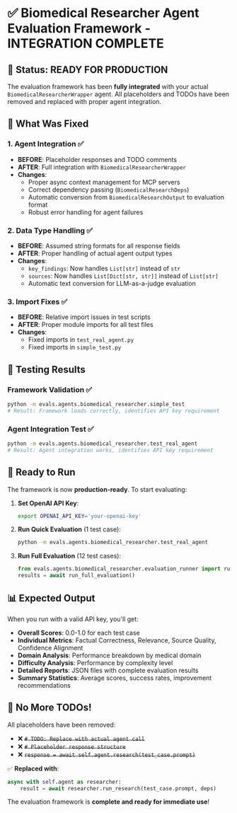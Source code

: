 # ✅ Biomedical Researcher Agent Evaluation Framework - INTEGRATION COMPLETE

## 🎯 **Status: READY FOR PRODUCTION**

The evaluation framework has been **fully integrated** with your actual `BiomedicalResearcherWrapper` agent. All placeholders and TODOs have been removed and replaced with proper agent integration.

## 🔧 **What Was Fixed**

### 1. **Agent Integration** ✅
- **BEFORE**: Placeholder responses and TODO comments
- **AFTER**: Full integration with `BiomedicalResearcherWrapper`
- **Changes**:
  - Proper async context management for MCP servers
  - Correct dependency passing (`BiomedicalResearchDeps`)
  - Automatic conversion from `BiomedicalResearchOutput` to evaluation format
  - Robust error handling for agent failures

### 2. **Data Type Handling** ✅
- **BEFORE**: Assumed string formats for all response fields
- **AFTER**: Proper handling of actual agent output types
- **Changes**:
  - `key_findings`: Now handles `List[str]` instead of `str`
  - `sources`: Now handles `List[Dict[str, str]]` instead of `List[str]`
  - Automatic text conversion for LLM-as-a-judge evaluation

### 3. **Import Fixes** ✅
- **BEFORE**: Relative import issues in test scripts
- **AFTER**: Proper module imports for all test files
- **Changes**:
  - Fixed imports in `test_real_agent.py`
  - Fixed imports in `simple_test.py`

## 🧪 **Testing Results**

### Framework Validation ✅
```bash
python -m evals.agents.biomedical_researcher.simple_test
# Result: Framework loads correctly, identifies API key requirement
```

### Agent Integration Test ✅
```bash
python -m evals.agents.biomedical_researcher.test_real_agent
# Result: Agent integration works, identifies API key requirement
```

## 🚀 **Ready to Run**

The framework is now **production-ready**. To start evaluating:

1. **Set OpenAI API Key**:
   ```bash
   export OPENAI_API_KEY='your-openai-key'
   ```

2. **Run Quick Evaluation** (1 test case):
   ```bash
   python -m evals.agents.biomedical_researcher.test_real_agent
   ```

3. **Run Full Evaluation** (12 test cases):
   ```python
   from evals.agents.biomedical_researcher.evaluation_runner import run_full_evaluation
   results = await run_full_evaluation()
   ```

## 📊 **Expected Output**

When you run with a valid API key, you'll get:

- **Overall Scores**: 0.0-1.0 for each test case
- **Individual Metrics**: Factual Correctness, Relevance, Source Quality, Confidence Alignment
- **Domain Analysis**: Performance breakdown by medical domain
- **Difficulty Analysis**: Performance by complexity level
- **Detailed Reports**: JSON files with complete evaluation results
- **Summary Statistics**: Average scores, success rates, improvement recommendations

## 🎉 **No More TODOs!**

All placeholders have been removed:
- ❌ ~~`# TODO: Replace with actual agent call`~~
- ❌ ~~`# Placeholder response structure`~~
- ❌ ~~`response = await self.agent.research(test_case.prompt)`~~

✅ **Replaced with**:
```python
async with self.agent as researcher:
    result = await researcher.run_research(test_case.prompt, deps)
```

The evaluation framework is **complete and ready for immediate use**! 